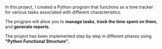 In this project, I created a Python program that functions as a time tracker for various tasks associated with different characteristics.

The program will allow you to **manage tasks**, **track the time spent on them**, and **generate reports**. 

The project has been implemented step by step in different phases using **"Python Functional Structure".**
